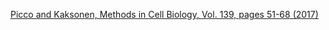 [Picco and Kaksonen, Methods in Cell Biology, Vol. 139, pages 51-68 (2017)](http://www.sciencedirect.com/science/article/pii/S0091679X16301546) 
